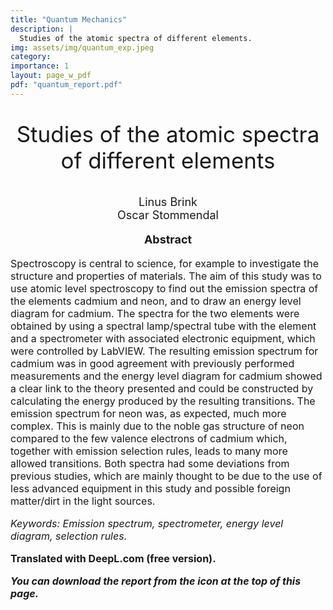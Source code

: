 ```yaml
---
title: "Quantum Mechanics"
description: |
  Studies of the atomic spectra of different elements.
img: assets/img/quantum_exp.jpeg
category:
importance: 1
layout: page_w_pdf
pdf: "quantum_report.pdf"
---
```


<!-- markdownlint-disable MD033 -->

<p style="text-align:center; font-size:35px">Studies of the atomic spectra of different elements</p>

<p style="text-align:center; font-size:18px">Linus Brink <br>
                                            Oscar Stommendal</p>

<p style="text-align:center; font-size:18px; font-weight: bold">Abstract</p>

<p style="text-align:left; font-size:16px">Spectroscopy is central to science, for example to investigate the structure and properties of materials. The aim of this study was to use atomic level spectroscopy to find out the emission spectra of the elements cadmium and neon, and to draw an energy level diagram for cadmium. The spectra for the two elements were obtained by using a spectral lamp/spectral tube with the element and a spectrometer with associated electronic equipment, which were controlled by LabVIEW. The resulting emission spectrum for cadmium was in good agreement with previously performed measurements and the energy level diagram for cadmium showed a clear link to the theory presented and could be constructed by calculating the energy produced by the resulting transitions. The emission spectrum for neon was, as expected, much more complex. This is mainly due to the noble gas structure of neon compared to the few valence electrons of cadmium which, together with emission selection rules, leads to many more allowed transitions. Both spectra had some deviations from previous studies, which are mainly thought to be due to the use of less advanced equipment in this study and possible foreign matter/dirt in the light sources.

<p style="text-align:left; font-size:16px; font-style: italic">Keywords: Emission spectrum, spectrometer, energy level diagram, selection rules.</p>

<p style="text-align:left; font-size:16px; font-weight: bold">Translated with DeepL.com (free version).</p>

<p style="text-align:left; font-size:16px; font-style: italic; font-weight: bold">You can download the report from the icon at the top of this page.</p>
